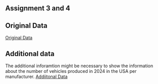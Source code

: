 ## Assignment 3 and 4

## Original Data
[Original Data](https://datahub.transportation.gov/Automobiles/NHTSA-Recalls-by-Manufacturer/mu99-t4jn)

## Additional data
The additional inforamtion might be necessary to show the information about the number of vehicles produced in 2024 in the USA per manufacturer.
[Addiitonal Data](https://www.carpro.com/blog/mid-year-2024-u.s-auto-sales-report-all-automakers-reporting)
